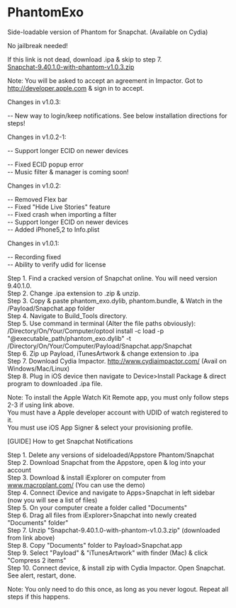 # PhantomExo
Side-loadable version of Phantom for Snapchat. (Available on Cydia)

No jailbreak needed! <br />

If this link is not dead, download .ipa & skip to step 7. <br />
<a href="http://www119.zippyshare.com/v/k2BeP119/file.html" target="_blank" class="zippyshare_link">Snapchat-9.40.1.0-with-phantom-v1.0.3.zip</a>



Note: You will be asked to accept an agreement in Impactor. Got to http://developer.apple.com & sign in to accept. <br/>


Changes in v1.0.3: <br/>

-- New way to login/keep notifications. See below installation directions for steps! <br/>

Changes in v1.0.2-1: <br/>

-- Support longer ECID on newer devices <br/>

-- Fixed ECID popup error <br/>
-- Music filter & manager is coming soon!<br/>

Changes in v1.0.2: <br/>

-- Removed Flex bar <br/>
-- Fixed "Hide Live Stories" feature<br/>
-- Fixed crash when importing a filter <br/>
-- Support longer ECID on newer devices <br/>
-- Added iPhone5,2 to Info.plist <br/>


Changes in v1.0.1: <br/>

-- Recording fixed <br/>
-- Ability to verify udid for license <br/>

Step 1. Find a cracked version of Snapchat online. You will need version 9.40.1.0. <br />
Step 2. Change .ipa extension to .zip & unzip. <br />
Step 3. Copy & paste phantom_exo.dylib, phantom.bundle, & Watch in the /Payload/Snapchat.app folder <br />
Step 4. Navigate to Build_Tools directory. <br />
Step 5. Use command in terminal (Alter the file paths obviously): <br />
/Directory/On/Your/Computer/optool install -c load -p "@executable_path/phantom_exo.dylib" -t /Directory/On/Your/Computer/Payload/Snapchat.app/Snapchat <br />
Step 6. Zip up Payload, iTunesArtwork & change extension to .ipa <br />
Step 7. Download Cydia Impactor. http://www.cydiaimpactor.com/ (Avail on Windows/Mac/Linux)<br />
Step 8. Plug in iOS device then navigate to Device>Install Package & direct program to downloaded .ipa file. <br />

Note: To install the Apple Watch Kit Remote app, you must only follow steps 2-3 if using link above. <br />
You must have a Apple developer account with UDID of watch registered to it. <br />
You must use iOS App Signer & select your provisioning profile. <br />


[GUIDE] How to get Snapchat Notifications <br/>

Step 1. Delete any versions of sideloaded/Appstore Phantom/Snapchat <br />
Step 2. Download Snapchat from the Appstore, open & log into your account <br />
Step 3. Download & install iExplorer on computer from www.macroplant.com/‎ (You can use the demo) <br />
Step 4. Connect iDevice and navigate to Apps>Snapchat in left sidebar (now you will see a list of files) <br />
Step 5. On your computer create a folder called "Documents"<br />
Step 6. Drag all files from iExplorer>Snapchat into newly created "Documents" folder" <br />
Step 7. Unzip "Snapchat-9.40.1.0-with-phantom-v1.0.3.zip" (downloaded from link above)<br />
Step 8. Copy "Documents" folder to Payload>Snapchat.app <br />
Step 9. Select "Payload" & "iTunesArtwork" with finder (Mac) & click "Compress 2 items" <br />
Step 10. Connect device, & install zip with Cydia Impactor. Open Snapchat. See alert, restart, done. <br />


Note: You only need to do this once, as long as you never logout. Repeat all steps if this happens. <br />










